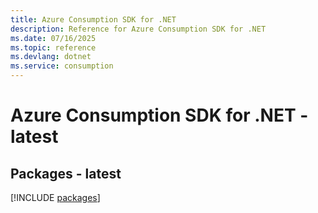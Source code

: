 ```yaml
---
title: Azure Consumption SDK for .NET
description: Reference for Azure Consumption SDK for .NET
ms.date: 07/16/2025
ms.topic: reference
ms.devlang: dotnet
ms.service: consumption
---
```

# Azure Consumption SDK for .NET - latest
## Packages - latest
[!INCLUDE [packages](consumption-index.md)]